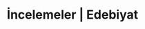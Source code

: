 ---
layout: blogpost
headline: "İncelemeler | Eserler"
title: "İncelemeler | Edebiyat"
key: "inceleme"
description: "Edebiyat Yarışmaları yazarlarının yazdığı incelemeleri buradan okuyabilirisiniz."
subline: "Edebiyat Yarışmaları yazarlarının yazdığı incelemeleri buradan okuyabilirisiniz."
permalink: "incelemeler/"
---